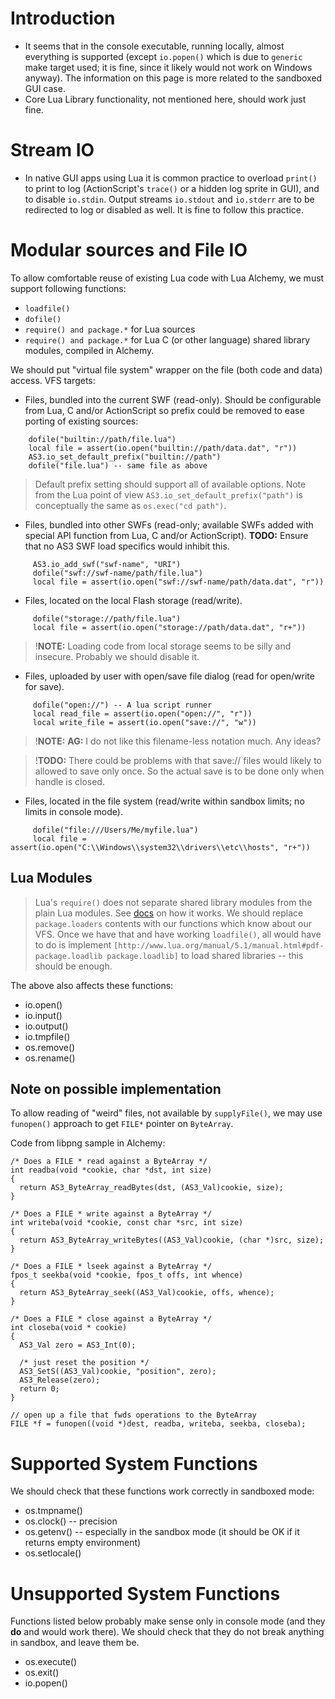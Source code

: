 # Introduction #

  * It seems that in the console executable, running locally, almost everything is supported (except `io.popen()` which is due to `generic` make target used; it is fine, since it likely would not work on Windows anyway). The information on this page is more related to the sandboxed GUI case.
  * Core Lua Library functionality, not mentioned here, should work just fine.

# Stream IO #

  * In native GUI apps using Lua it is common practice to overload `print()` to print to log (ActionScript's `trace()` or a hidden log sprite in GUI), and to disable `io.stdin`. Output streams `io.stdout` and `io.stderr` are to be redirected to log or disabled as well. It is fine to follow this practice.

# Modular sources and File IO #

To allow comfortable reuse of existing Lua code with Lua Alchemy, we must support following functions:

  * `loadfile()`
  * `dofile()`
  * `require() and package.*` for Lua sources
  * `require() and package.*` for Lua C (or other language) shared library modules, compiled in Alchemy.

We should put "virtual file system" wrapper on the file (both code and data) access. VFS targets:

  * Files, bundled into the current SWF (read-only). Should be configurable from Lua, C and/or ActionScript so prefix could be removed to ease porting of existing sources:

```
	dofile("builtin://path/file.lua") 
	local file = assert(io.open("builtin://path/data.dat", "r"))
	AS3.io_set_default_prefix("builtin://path")
	dofile("file.lua") -- same file as above
```

> Default prefix setting should support all of available options. Note from the Lua point of view `AS3.io_set_default_prefix("path")` is conceptually the same as `os.exec("cd path")`.

  * Files, bundled into other SWFs (read-only; available SWFs added with special API function from Lua, C and/or ActionScript). **TODO:** Ensure that no AS3 SWF load specifics would inhibit this.

```
	 AS3.io_add_swf("swf-name", "URI")
	 dofile("swf://swf-name/path/file.lua") 
	 local file = assert(io.open("swf://swf-name/path/data.dat", "r"))
```

  * Files, located on the local Flash storage (read/write).

```
	 dofile("storage://path/file.lua")
	 local file = assert(io.open("storage://path/data.dat", "r+"))
```
> !**NOTE:** Loading code from local storage seems to be silly and insecure. Probably we should disable it.

  * Files, uploaded by user with open/save file dialog (read for open/write for save).

```
	 dofile("open://") -- A lua script runner
	 local read_file = assert(io.open("open://", "r"))
	 local write_file = assert(io.open("save://", "w"))
```

> !**NOTE:** **AG:** I do not like this filename-less notation much. Any ideas?

> !**TODO:** There could be problems with that save:// files would likely to allowed to save only once. So the actual save is to be done only when handle is closed.

  * Files, located in the file system (read/write within sandbox limits; no limits in console mode).

```
	 dofile("file:///Users/Me/myfile.lua")
	 local file = assert(io.open("C:\\Windows\\system32\\drivers\\etc\\hosts", "r+"))
```

## Lua Modules ##

> Lua's `require()` does not separate shared library modules from the plain Lua modules. See [docs](http://www.lua.org/manual/5.1/manual.html#pdf-require) on how it works. We should replace `package.loaders` contents with our functions which know about our VFS. Once we have that and have working `loadfile()`, all would have to do is implement `[http://www.lua.org/manual/5.1/manual.html#pdf-package.loadlib package.loadlib]` to load shared libraries -- this should be enough.

The above also affects these functions:

  * io.open()
  * io.input()
  * io.output()
  * io.tmpfile()
  * os.remove()
  * os.rename()

## Note on possible implementation ##

To allow reading of "weird" files, not available by `supplyFile()`, we may use `funopen()` approach to get `FILE*` pointer on `ByteArray`.

Code from libpng sample in Alchemy:
```
/* Does a FILE * read against a ByteArray */
int readba(void *cookie, char *dst, int size)
{
  return AS3_ByteArray_readBytes(dst, (AS3_Val)cookie, size);
}

/* Does a FILE * write against a ByteArray */
int writeba(void *cookie, const char *src, int size)
{
  return AS3_ByteArray_writeBytes((AS3_Val)cookie, (char *)src, size);
}

/* Does a FILE * lseek against a ByteArray */
fpos_t seekba(void *cookie, fpos_t offs, int whence)
{
  return AS3_ByteArray_seek((AS3_Val)cookie, offs, whence);
}

/* Does a FILE * close against a ByteArray */
int closeba(void * cookie)
{
  AS3_Val zero = AS3_Int(0);

  /* just reset the position */
  AS3_SetS((AS3_Val)cookie, "position", zero);
  AS3_Release(zero);
  return 0;
}

// open up a file that fwds operations to the ByteArray
FILE *f = funopen((void *)dest, readba, writeba, seekba, closeba);

```

# Supported System Functions #

We should check that these functions work correctly in sandboxed mode:

  * os.tmpname()
  * os.clock() -- precision
  * os.getenv() -- especially in the sandbox mode (it should be OK if it returns empty environment)
  * os.setlocale()

# Unsupported System Functions #

Functions listed below probably make sense only in console mode (and they **do** and would work there). We should check that they do not break anything in sandbox, and leave them be.

  * os.execute()
  * os.exit()
  * io.popen()